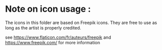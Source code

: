 # Note on icon usage :

The icons in this folder are based on Freepik icons.
They are free to use as long as the artist is properly credited.

see https://www.flaticon.com/fr/auteurs/freepik and https://www.freepik.com/ for more information